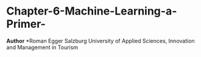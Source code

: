 # Chapter-6-Machine-Learning-a-Primer-
**Author**
*Roman Egger Salzburg University of Applied Sciences, Innovation and Management in Tourism


